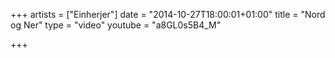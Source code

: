 +++
artists = ["Einherjer"]
date = "2014-10-27T18:00:01+01:00"
title = "Nord og Ner"
type = "video"
youtube = "a8GL0s5B4_M"

+++


